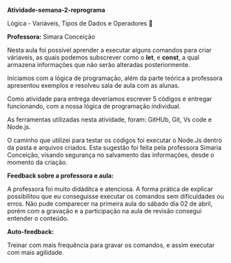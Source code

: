 **Atividade-semana-2-reprograma**

Lógica - Variáveis, Tipos de Dados e Operadores 🚀

**Professora:** Simara Conceição


Nesta aula foi possível aprender a executar alguns comandos para criar váriaveis, as quais podemos subscrever como o **let**, e **const**, a qual armazena informações que não serão alteradas posteriormente. 

Iniciamos com a lógica de programação, além da parte teórica a professora apresentou exemplos e resolveu sala de aula com as alunas.

Como atividade para entrega deveríamos escrever 5 códigos e entregar funcionando, com a nossa lógica de programação individual.

As ferramentas utilizadas nesta atividade, foram: GitHUb, Git, Vs code e Node.js. 

O caminho que utilizei para testar os códigos foi executar o Node.Js dentro da pasta e arquivos criados. Esta sugestão foi feita pela professora Simaria Conceição, visando segurança no salvamento das informações, desde o momento da criação.

**Feedback sobre a professora e aula:**

A professora foi muito didáditca e atenciosa. A forma prática de explicar possibilitou que eu conseguisse executar os comandos sem dificuldades ou erros. 
Não pude comparecer na primeira aula do sábado dia 02 de abril, porém com a gravação e a participação na aula de revisão consegui entender o conteúdo.

**Auto-feedback:**

 Treinar com mais frequência para gravar os comandos, e assim executar com mais agilidade. 
